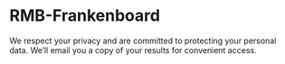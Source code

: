 # RMB-Frankenboard
We respect your privacy and are committed to protecting your personal data. We’ll email you a copy of your results for convenient access.
